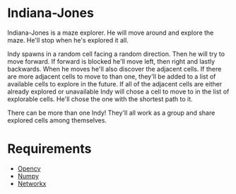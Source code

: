 # Indiana-Jones
Indiana-Jones is a maze explorer. He will move around and explore the maze. He'll stop when he's explored it all. 

Indy spawns in a random cell facing a random direction. Then he will try to move forward. If forward is blocked he'll move left, then right and lastly backwards. When he moves he'll also discover the adjacent cells. If there are more adjacent cells to move to than one, they'll be added to a list of available cells to explore in the future. If all of the adjacent cells are either already explored or unavailable Indy will chose a cell to move to in the list of explorable cells. He'll chose the one with the shortest path to it.

There can be more than one Indy! They'll all work as a group and share explored cells among themselves.

# Requirements
* [Opencv](https://opencv.org/)
* [Numpy](https://numpy.org/)
* [Networkx](https://networkx.org/)
